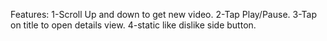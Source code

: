 Features:
  1-Scroll Up and down to get new video.
  2-Tap Play/Pause.
  3-Tap on title to open details view.
  4-static like dislike side button.
  
